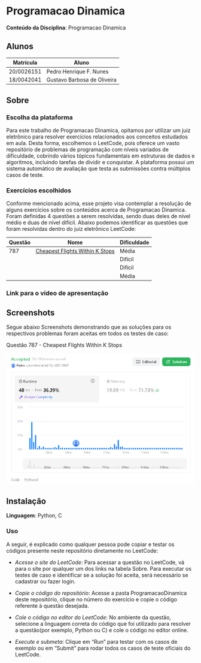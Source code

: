 # Programacao Dinamica

**Conteúdo da Disciplina**: Programacao Dinamica <br>

## Alunos

| Matrícula  | Aluno                       |
| ---------- | --------------------------- |
| 20/0026151 | Pedro Henrique F. Nunes     |
| 18/0042041 | Gustavo Barbosa de Oliveira |

## Sobre

<!-- Descreva os objetivos do seu projeto e como ele funciona. -->

### Escolha da plataforma

Para este trabalho de Programacao Dinamica, opitamos por utilizar um juiz eletrônico para resolver exercícios relacionados aos conceitos estudados em aula. Desta forma, escolhemos o LeetCode, pois oferece um vasto repositório de problemas de programação com níveis variados de dificuldade, cobrindo vários tópicos fundamentais em estruturas de dados e algoritmos, incluindo tarefas de dividir e conquistar. A plataforma possui um sistema automático de avaliação que testa as submissões contra múltiplos casos de teste.

### Exercícios escolhidos

Conforme mencionado acima, esse projeto visa contemplar a resolução de alguns exercícios sobre os conteúdos acerca de Programacao Dinamica. Foram definidas 4 questões a serem resolvidas, sendo duas deles de nível médio e duas de nível difícil. Abaixo podemos identificar as questões que foram resolvidas dentro do juiz eletrônico LeetCode:

| Questão | Nome                                                                                                  | Dificuldade |
| ------- | ----------------------------------------------------------------------------------------------------- | ----------- |
| 787      | [Cheapest Flights Within K Stops](https://leetcode.com/problems/cheapest-flights-within-k-stops/description/) | Média     |
|     |                          | Difícil     |
|      |                         | Difícil     |
|     |         | Média       |

### Link para o vídeo de apresentação

## Screenshots

Segue abaixo Screenshots demonstrando que as soluções para os respectivos problemas foram aceitas em todos os testes de caso:

Questão 787 - Cheapest Flights Within K Stops

![Questão 787 - Cheapest Flights Within K Stops](ProgramacaoDinamica/Questao_787/LC787.png)

## Instalação

**Linguagem**: Python, C <br>

<!-- Descreva os pré-requisitos para rodar o seu projeto e os comandos necessários -->

### Uso

<!-- Explique como usar seu projeto caso haja algum passo a passo após o comando de execução. -->

<!-- Explique como usar seu projeto caso haja algum passo a passo após o comando de execução. -->

A seguir, é explicado como qualquer pessoa pode copiar e testar os códigos presente neste repositório diretamente no LeetCode:

- _Acesse o site do LeetCode_:
  Para acessar a questão no LeetCode, vá para o site por qualquer um dos links na tabela Sobre. Para executar os testes de caso e identificar se a solução foi aceita, será necessário se cadastrar ou fazer login.

- _Copie o código do repositório_:
  Acesse a pasta ProgramacaoDinamica deste repositório, clique no número do exercício e copie o código referente à questão desejada.

- _Cole o código no editor do LeetCode_:
  No ambiente da questão, selecione a linguagem correta do código que foi utilizado para resolver a questão(por exemplo, Python ou C) e cole o código no editor online.

- _Execute e submeta_:
  Clique em “Run” para testar com os casos de exemplo ou em “Submit” para rodar todos os casos de teste oficiais do LeetCode.
